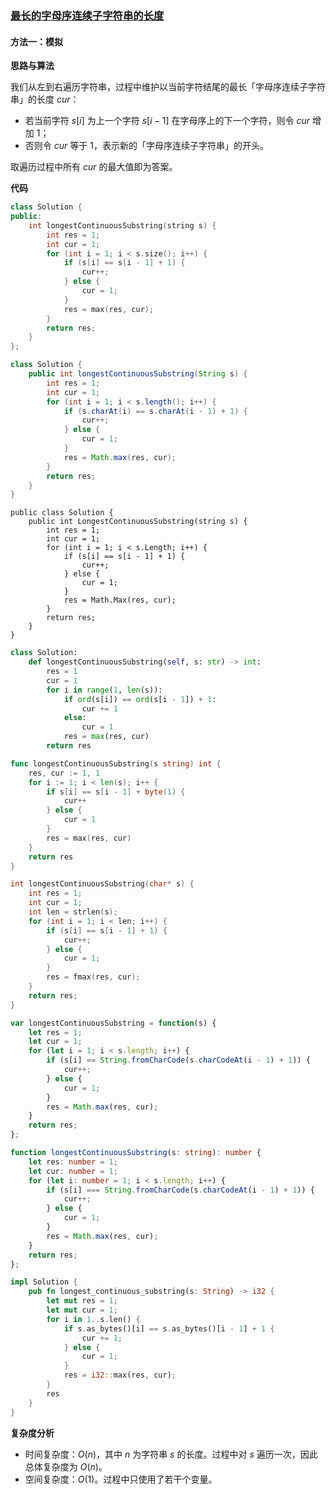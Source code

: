 ### [最长的字母序连续子字符串的长度](https://leetcode.cn/problems/length-of-the-longest-alphabetical-continuous-substring/solutions/2902877/zui-chang-de-zi-mu-xu-lian-xu-zi-zi-fu-c-n1ic/)

#### 方法一：模拟

**思路与算法**

我们从左到右遍历字符串，过程中维护以当前字符结尾的最长「字母序连续子字符串」的长度 $cur$：

- 若当前字符 $s[i]$ 为上一个字符 $s[i-1]$ 在字母序上的下一个字符，则令 $cur$ 增加 $1$；
- 否则令 $cur$ 等于 $1$，表示新的「字母序连续子字符串」的开头。

取遍历过程中所有 $cur$ 的最大值即为答案。

**代码**

```C++
class Solution {
public:
    int longestContinuousSubstring(string s) {
        int res = 1;
        int cur = 1;
        for (int i = 1; i < s.size(); i++) {
            if (s[i] == s[i - 1] + 1) {
                cur++;
            } else {
                cur = 1;
            }
            res = max(res, cur);
        }
        return res;
    }
};
```

```Java
class Solution {
    public int longestContinuousSubstring(String s) {
        int res = 1;
        int cur = 1;
        for (int i = 1; i < s.length(); i++) {
            if (s.charAt(i) == s.charAt(i - 1) + 1) {
                cur++;
            } else {
                cur = 1;
            }
            res = Math.max(res, cur);
        }
        return res;
    }
}
```

```CSharp
public class Solution {
    public int LongestContinuousSubstring(string s) {
        int res = 1;
        int cur = 1;
        for (int i = 1; i < s.Length; i++) {
            if (s[i] == s[i - 1] + 1) {
                cur++;
            } else {
                cur = 1;
            }
            res = Math.Max(res, cur);
        }
        return res;
    }
}
```

```Python
class Solution:
    def longestContinuousSubstring(self, s: str) -> int:
        res = 1
        cur = 1
        for i in range(1, len(s)):
            if ord(s[i]) == ord(s[i - 1]) + 1:
                cur += 1
            else:
                cur = 1
            res = max(res, cur)
        return res
```

```Go
func longestContinuousSubstring(s string) int {
    res, cur := 1, 1
    for i := 1; i < len(s); i++ {
        if s[i] == s[i - 1] + byte(1) {
            cur++
        } else {
            cur = 1
        }
        res = max(res, cur)
    }
    return res
}
```

```C
int longestContinuousSubstring(char* s) {
    int res = 1;
    int cur = 1;
    int len = strlen(s);
    for (int i = 1; i < len; i++) {
        if (s[i] == s[i - 1] + 1) {
            cur++;
        } else {
            cur = 1;
        }
        res = fmax(res, cur);
    }
    return res;
}
```

```JavaScript
var longestContinuousSubstring = function(s) {
    let res = 1;
    let cur = 1;
    for (let i = 1; i < s.length; i++) {
        if (s[i] == String.fromCharCode(s.charCodeAt(i - 1) + 1)) {
            cur++;
        } else {
            cur = 1;
        }
        res = Math.max(res, cur);
    }
    return res;
};
```

```TypeScript
function longestContinuousSubstring(s: string): number {
    let res: number = 1;
    let cur: number = 1;
    for (let i: number = 1; i < s.length; i++) {
        if (s[i] === String.fromCharCode(s.charCodeAt(i - 1) + 1)) {
            cur++;
        } else {
            cur = 1;
        }
        res = Math.max(res, cur);
    }
    return res;
};
```

```Rust
impl Solution {
    pub fn longest_continuous_substring(s: String) -> i32 {
        let mut res = 1;
        let mut cur = 1;
        for i in 1..s.len() {
            if s.as_bytes()[i] == s.as_bytes()[i - 1] + 1 {
                cur += 1;
            } else {
                cur = 1;
            }
            res = i32::max(res, cur);
        }
        res
    }
}
```

**复杂度分析**

- 时间复杂度：$O(n)$，其中 $n$ 为字符串 $s$ 的长度。过程中对 $s$ 遍历一次，因此总体复杂度为 $O(n)$。
- 空间复杂度：$O(1)$。过程中只使用了若干个变量。

